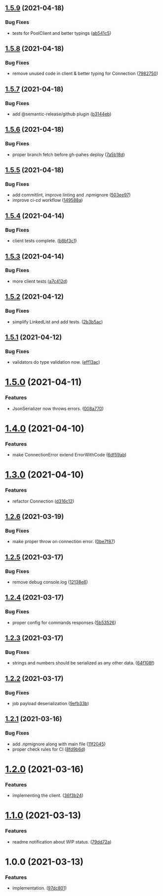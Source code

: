 ## [1.5.9](https://github.com/xobotyi/node-beanstalk/compare/v1.5.8...v1.5.9) (2021-04-18)


### Bug Fixes

* tests for PoolClient and better typings ([ab541c5](https://github.com/xobotyi/node-beanstalk/commit/ab541c59bc6f317e9bb52291cdf7fa8279c13583))

## [1.5.8](https://github.com/xobotyi/node-beanstalk/compare/v1.5.7...v1.5.8) (2021-04-18)


### Bug Fixes

* remove unused code in client & better typing for Connection ([7982750](https://github.com/xobotyi/node-beanstalk/commit/7982750897c3e02043b1c5a0593e2d92e6782cc1))

## [1.5.7](https://github.com/xobotyi/node-beanstalk/compare/v1.5.6...v1.5.7) (2021-04-18)


### Bug Fixes

* add @semantic-release/github plugin ([b3144eb](https://github.com/xobotyi/node-beanstalk/commit/b3144ebe0d899ede0cff8df3fd5b9f1d194af08a))

## [1.5.6](https://github.com/xobotyi/node-beanstalk/compare/v1.5.5...v1.5.6) (2021-04-18)


### Bug Fixes

* proper branch fetch before gh-pahes deploy ([7a5b18d](https://github.com/xobotyi/node-beanstalk/commit/7a5b18d27f6209e5969de5d86a12fbfb2037a456))

## [1.5.5](https://github.com/xobotyi/node-beanstalk/compare/v1.5.4...v1.5.5) (2021-04-18)


### Bug Fixes

* add commitlint, improve linting and .npmignore ([503ee97](https://github.com/xobotyi/node-beanstalk/commit/503ee97b9227e5a267c99376c28b71b75852b77e))
* improve ci-cd workflow ([149588a](https://github.com/xobotyi/node-beanstalk/commit/149588a27e6c9ccca419b09515e8e443c4a678f0))

## [1.5.4](https://github.com/xobotyi/node-beanstalk/compare/v1.5.3...v1.5.4) (2021-04-14)


### Bug Fixes

* client tests complete. ([b8bf3c1](https://github.com/xobotyi/node-beanstalk/commit/b8bf3c1645f60340f143d506a2b536a6192a3e3f))

## [1.5.3](https://github.com/xobotyi/node-beanstalk/compare/v1.5.2...v1.5.3) (2021-04-14)


### Bug Fixes

* more client tests ([a7c412d](https://github.com/xobotyi/node-beanstalk/commit/a7c412d2c0d8c539cb532e17a55428fb6d6157f2))

## [1.5.2](https://github.com/xobotyi/node-beanstalk/compare/v1.5.1...v1.5.2) (2021-04-12)


### Bug Fixes

* simplify LinkedList and add tests. ([2b3b5ac](https://github.com/xobotyi/node-beanstalk/commit/2b3b5acd3a59b91d8bcb8cfd41465fb1791648d8))

## [1.5.1](https://github.com/xobotyi/node-beanstalk/compare/v1.5.0...v1.5.1) (2021-04-12)


### Bug Fixes

* validators do type validation now. ([eff13ac](https://github.com/xobotyi/node-beanstalk/commit/eff13ace982482791c5e25c04abf48fb63e7e243))

# [1.5.0](https://github.com/xobotyi/node-beanstalk/compare/v1.4.0...v1.5.0) (2021-04-11)


### Features

* JsonSerializer now throws errors. ([008a770](https://github.com/xobotyi/node-beanstalk/commit/008a770e62408699ae46ace74e9f735b64d03b4c))

# [1.4.0](https://github.com/xobotyi/node-beanstalk/compare/v1.3.0...v1.4.0) (2021-04-10)


### Features

* make ConnectionError extend ErrorWithCode ([6df59ab](https://github.com/xobotyi/node-beanstalk/commit/6df59ab87f689389d11afd8ea9e3d6306e6a0543))

# [1.3.0](https://github.com/xobotyi/node-beanstalk/compare/v1.2.6...v1.3.0) (2021-04-10)


### Features

* refactor Connection ([d316c12](https://github.com/xobotyi/node-beanstalk/commit/d316c1263e00c7c6215db3e5369212b060725bd9))

## [1.2.6](https://github.com/xobotyi/node-beanstalk/compare/v1.2.5...v1.2.6) (2021-03-19)


### Bug Fixes

* make proper throw on connection error. ([0be7f87](https://github.com/xobotyi/node-beanstalk/commit/0be7f8788d5d0f3195e9a25f6a7c4b2c3429d490))

## [1.2.5](https://github.com/xobotyi/node-beanstalk/compare/v1.2.4...v1.2.5) (2021-03-17)


### Bug Fixes

* remove debug console.log ([12138e6](https://github.com/xobotyi/node-beanstalk/commit/12138e6f6d2f8dc091949ebd3f4fb0c42a06fc6f))

## [1.2.4](https://github.com/xobotyi/node-beanstalk/compare/v1.2.3...v1.2.4) (2021-03-17)


### Bug Fixes

* proper config for commands responses ([5b53526](https://github.com/xobotyi/node-beanstalk/commit/5b5352645531e309a89f24de19a8558aa9d25cbf))

## [1.2.3](https://github.com/xobotyi/node-beanstalk/compare/v1.2.2...v1.2.3) (2021-03-17)


### Bug Fixes

* strings and numbers should be serialized as any other data. ([64f108f](https://github.com/xobotyi/node-beanstalk/commit/64f108fa36ab98b82eb36712273eaeadb629663d))

## [1.2.2](https://github.com/xobotyi/node-beanstalk/compare/v1.2.1...v1.2.2) (2021-03-17)


### Bug Fixes

* job payload deserialization ([9efb33b](https://github.com/xobotyi/node-beanstalk/commit/9efb33bdc597f41b5f09a5e29b550f430f771504))

## [1.2.1](https://github.com/xobotyi/node-beanstalk/compare/v1.2.0...v1.2.1) (2021-03-16)


### Bug Fixes

* add .npmignore along with main file ([11f2045](https://github.com/xobotyi/node-beanstalk/commit/11f2045c2d05df5ef6acdc372d710a2c627a7566))
* proper check rules for CI ([8fd9b6d](https://github.com/xobotyi/node-beanstalk/commit/8fd9b6d5f28eb9b324b880cd318dadea4876ff8a))

# [1.2.0](https://github.com/xobotyi/node-beanstalk/compare/v1.1.0...v1.2.0) (2021-03-16)


### Features

* implementing the client. ([36f3b24](https://github.com/xobotyi/node-beanstalk/commit/36f3b24d9b8d26d90a800d23a0b56e892c2740db))

# [1.1.0](https://github.com/xobotyi/node-beanstalk/compare/v1.0.0...v1.1.0) (2021-03-13)


### Features

* readme notification about WIP status. ([79dd72a](https://github.com/xobotyi/node-beanstalk/commit/79dd72a183c5bc361739a6c987f8c6d376bdd0c7))

# 1.0.0 (2021-03-13)


### Features

* implementation. ([97dc801](https://github.com/xobotyi/node-beanstalk/commit/97dc801dfb0eea9ece1c2e0f3ef0f77ef02389ef))
